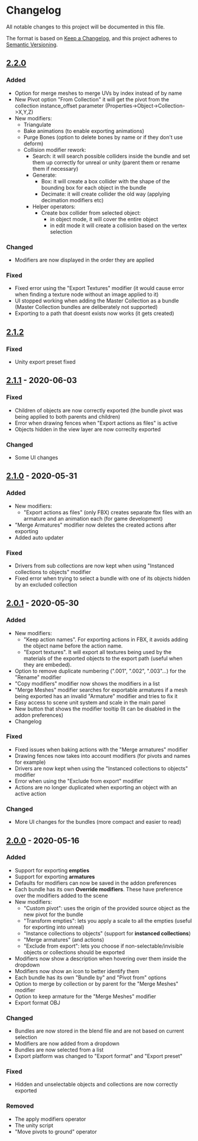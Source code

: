 # Changelog
All notable changes to this project will be documented in this file.

The format is based on [Keep a Changelog](https://keepachangelog.com/en/1.0.0/),
and this project adheres to [Semantic Versioning](https://semver.org/spec/v2.0.0.html).

## [2.2.0](https://gitlab.com/AquaticNightmare/bundle_exporter/-/releases/2_2_2)
### Added
- Option for merge meshes to merge UVs by index instead of by name
- New Pivot option "From Collection" it will get the pivot from the collection instance_offset parameter (Properties->Object->Collection->X,Y,Z)
- New modifiers:
    - Triangulate
    - Bake animations (to enable exporting animations)
    - Purge Bones (option to delete bones by name or if they don't use deform)
    - Collision modifier rework:
        - Search: it will search possible colliders inside the bundle and set them up correctly for unreal or unity (parent them or rename them if necessary)
        - Generate:
            - Box: it will create a box collider with the shape of the bounding box for each object in the bundle
            - Decimate: it will create collider the old way (applying decimation modifiers etc)
        - Helper operators:
            - Create box collider from selected object:
                - in object mode, it will cover the entire object
                - in edit mode it will create a collision based on the vertex selection

### Changed
- Modifiers are now displayed in the order they are applied

### Fixed
- Fixed error using the "Export Textures" modifier (it would cause error when finding a texture node without an image applied to it)
- UI stopped working when adding the Master Collection as a bundle (Master Collection bundles are deliberately not supported)
- Exporting to a path that doesnt exists now works (it gets created)

## [2.1.2](https://gitlab.com/AquaticNightmare/bundle_exporter/-/releases/2_1_2)
### Fixed
- Unity export preset fixed

## [2.1.1](https://gitlab.com/AquaticNightmare/bundle_exporter/-/releases/2_1_1) - 2020-06-03
### Fixed
- Children of objects are now correctly exported (the bundle pivot was being applied to both parents and children)
- Error when drawing fences when "Export actions as files" is active
- Objects hidden in the view layer are now correclty exported

### Changed
- Some UI changes

## [2.1.0](https://gitlab.com/AquaticNightmare/bundle_exporter/-/releases/2_1_0) - 2020-05-31
### Added
- New modifiers:
    - "Export actions as files" (only FBX) creates separate fbx files with an armature and an animation each (for game development)
- "Merge Armatures" modifier now deletes the created actions after exporting
- Added auto updater

### Fixed
- Drivers from sub collections are now kept when using "Instanced collections to objects" modifier
- Fixed error when trying to select a bundle with one of its objects hidden by an excluded collection

## [2.0.1](https://gitlab.com/AquaticNightmare/bundle_exporter/-/releases/2_0_1) - 2020-05-30
### Added
- New modifiers:
    - "Keep action names". For exporting actions in FBX, it avoids adding the object name before the action name.
    - "Export textures". It will export all textures being used by the materials of the exported objects to the export path (useful when they are embeded).
- Option to remove duplicate numbering (".001", ".002", ".003"...) for the "Rename" modifier
- "Copy modifiers" modifier now shows the modifiers in a list
- "Merge Meshes" modifier searches for exportable armatures if a mesh being exported has an invalid "Armature" modifier and tries to fix it
- Easy access to scene unit system and scale in the main panel
- New button that shows the modifier tooltip (It can be disabled in the addon preferences)
- Changelog

### Fixed
- Fixed issues when baking actions with the "Merge armatures" modifier
- Drawing fences now takes into account modifiers (for pivots and names for example)
- Drivers are now kept when using the "Instanced collections to objects" modifier
- Error when using the "Exclude from export" modifier
- Actions are no longer duplicated when exporting an object with an active action

### Changed
- More UI changes for the bundles (more compact and easier to read)

## [2.0.0](https://gitlab.com/AquaticNightmare/bundle_exporter/-/releases/2_0_0) - 2020-05-16
### Added
- Support for exporting **empties**
- Support for exporting **armatures**
- Defaults for modifiers can now be saved in the addon preferences
- Each bundle has its own **Override modifiers**. These have preference over the modifiers added to the scene
- New modifiers:
    - "Custom pivot": uses the origin of the provided source object as the new pivot for the bundle
    - "Transform empties": lets you apply a scale to all the empties (useful for exporting into unreal)
    - "Instance collections to objects" (support for **instanced collections**)
    - "Merge armatures" (and actions)
    - "Exclude from export": lets you choose if non-selectable/invisible objects or collections should be exported
- Modifiers now show a description when hovering over them inside the dropdown
- Modifiers now show an icon to better identify them
- Each bundle has its own "Bundle by" and "Pivot from" options
- Option to merge by collection or by parent for the "Merge Meshes" modifier
- Option to keep armature for the "Merge Meshes" modifier
- Export format OBJ

### Changed
- Bundles are now stored in the blend file and are not based on current selection
- Modifiers are now added from a dropdown
- Bundles are now selected from a list
- Export platform was changed to "Export format" and "Export preset"

### Fixed
- Hidden and unselectable objects and collections are now correctly exported

### Removed
- The apply modifiers operator
- The unity script
- "Move pivots to ground" operator